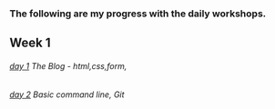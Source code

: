 ### The following are my progress with the daily workshops.
## Week 1 
######   [day 1](https://github.com/ncrmns/ncrmns/tree/master/week-01/day-01) The Blog - html,css,form,
######   [day 2](https://github.com/ncrmns/ncrmns/tree/master/week-01/day-02/git-lesson-repository) Basic command line, Git
